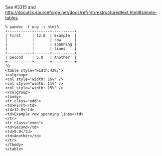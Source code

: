 See #3315 and <http://docutils.sourceforge.net/docs/ref/rst/restructuredtext.html#simple-tables>.

```
% pandoc -f org -t html5
+-----------+-------+----------+
| First     | 12.0  | Example  |
|           |       | row      |
|           |       | spanning |
|           |       | lines    |
+-----------+-------+----------+
| Second    | 5.0   | Another  |
+-----------+-------+----------+
^D
<table style="width:43%;">
<colgroup>
<col style="width: 16%" />
<col style="width: 11%" />
<col style="width: 15%" />
</colgroup>
<tbody>
<tr class="odd">
<td>First</td>
<td>12.0</td>
<td>Example row spanning lines</td>
</tr>
<tr class="even">
<td>Second</td>
<td>5.0</td>
<td>Another</td>
</tr>
</tbody>
</table>
```

